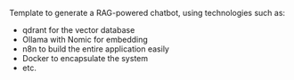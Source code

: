 Template to generate a RAG-powered chatbot, using technologies such as:
- qdrant for the vector database
- Ollama with Nomic for embedding
- n8n to build the entire application easily
- Docker to encapsulate the system
- etc.
